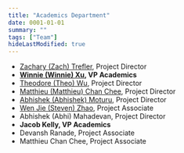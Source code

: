 ```yaml
---
title: "Academics Department"
date: 0001-01-01
summary: ""
tags: ["Team"]
hideLastModified: true
---
```


- [Zachary (Zach) Trefler](https://linkedin.com/in/zach-trefler/), Project Director
- **[Winnie (Winnie) Xu](https://linkedin.com/in/winnie-xu/), VP Academics**
- [Theodore (Theo) Wu](https://www.github.com/theowu23451/), Project Director
- [Matthieu (Matthieu) Chan Chee](https://www.github.com/dragionic/), Project Director
- [Abhishek (Abhishek) Moturu](https://www.twitter.com/abhi_saim/), Project Director
- [Wen Jie (Steven) Zhao](https://www.github.com/Swjzhao/), Project Associate
- Abhishek (Abhi) Mahadevan, Project Director
- **Jacob Kelly, VP Academics**
- Devansh Ranade, Project Associate
- Matthieu Chan Chee, Project Associate
